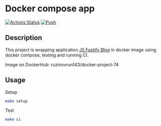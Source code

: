 
# Docker compose app

[![Actions Status](https://github.com/ponttor/docker-project-74/actions/workflows/hexlet-check.yml/badge.svg)](https://github.com/ponttor/docker-project-74/actions/workflows/hexlet-check.yml)
[![Push](https://github.com/ponttor/docker-project-74/actions/workflows/push.yml/badge.svg)](https://github.com/ponttor/docker-project-74/actions/workflows/push.yml)

## Description

This project is wrapping application [JS Fastify Blog](https://github.com/hexlet-components/js-fastify-blog) in docker image using docker compose, testing and running CI.

Image on DockerHub: ruzinovrun143/docker-project-74

## Usage

Setup

```bash
make setup
```

Test

```bash
make ci
```
